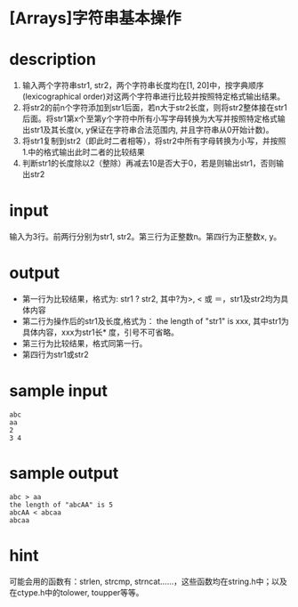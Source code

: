 # [Arrays]字符串基本操作

# description
1. 输入两个字符串str1, str2，两个字符串长度均在[1, 20]中，按字典顺序(lexicographical order)对这两个字符串进行比较并按照特定格式输出结果。
2. 将str2的前n个字符添加到str1后面，若n大于str2长度，则将str2整体接在str1后面。将str1第x个至第y个字符中所有小写字母转换为大写并按照特定格式输出str1及其长度(x, y保证在字符串合法范围内, 并且字符串从0开始计数)。
3. 将str1复制到str2（即此时二者相等），将str2中所有字母转换为小写，并按照1.中的格式输出此时二者的比较结果
4. 判断str1的长度除以2（整除）再减去10是否大于0，若是则输出str1，否则输出str2

# input
输入为3行。前两行分别为str1, str2。第三行为正整数n。第四行为正整数x, y。

# output
* 第一行为比较结果，格式为: str1 ? str2, 其中?为>, < 或 ＝，str1及str2均为具体内容
* 第二行为操作后的str1及长度,格式为： the length of "str1" is xxx, 其中str1为具体内容，xxx为str1长* 度，引号不可省略。
* 第三行为比较结果，格式同第一行。
* 第四行为str1或str2

# sample input
```
abc
aa
2
3 4
```
# sample output
```
abc > aa
the length of "abcAA" is 5
abcAA < abcaa
abcaa
```
# hint
可能会用的函数有：strlen, strcmp, strncat……，这些函数均在string.h中；以及在ctype.h中的tolower, toupper等等。